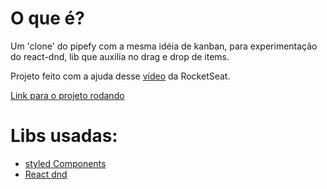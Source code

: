 # O que é?

Um 'clone' do pipefy com a mesma idéia de kanban, para experimentação do react-dnd, lib que auxilia no drag e drop de items.

Projeto feito com a ajuda desse [vídeo](https://www.youtube.com/watch?v=awRtgpRsdTQ) da RocketSeat.

[Link para o projeto rodando](https://vsla.github.io/Cinpefy/)

# Libs usadas:

- [styled Components](https://www.styled-components.com/docs/basics#installation)
- [React dnd](http://react-dnd.github.io/react-dnd/about)

